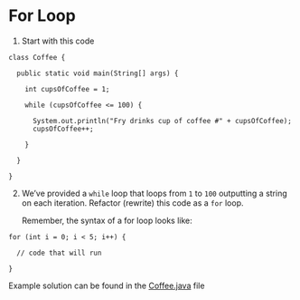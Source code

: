 # For Loop

1. Start with this code

```
class Coffee {
  
  public static void main(String[] args) {
    
    int cupsOfCoffee = 1;
    
    while (cupsOfCoffee <= 100) {
      
      System.out.println("Fry drinks cup of coffee #" + cupsOfCoffee);
      cupsOfCoffee++;
      
    }
    
  }
  
}
```

2. We’ve provided a ```while``` loop that loops from ```1``` to ```100``` outputting a string on each iteration. Refactor (rewrite) this code as a ```for``` loop.

	Remember, the syntax of a for loop looks like:

```
for (int i = 0; i < 5; i++) {

  // code that will run

}
```

Example solution can be found in the [Coffee.java](https://github.com/keldavis/Java-Practice/blob/master/Foundations/7.%20Loops/For%20Loop/Coffee.java) file